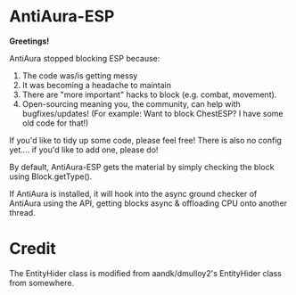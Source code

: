 # AntiAura-ESP

**Greetings!**

AntiAura stopped blocking ESP because:

1) The code was/is getting messy
2) It was becoming a headache to maintain
3) There are "more important" hacks to block (e.g. combat, movement).
4) Open-sourcing meaning you, the community, can help with bugfixes/updates! (For example: Want to block ChestESP? I have some old code for that!)

If you'd like to tidy up some code, please feel free! There is also no config yet.... if you'd like to add one, please do!


By default, AntiAura-ESP gets the material by simply checking the block using Block.getType(). 

If AntiAura is installed, it will hook into the async ground checker of AntiAura using the API, getting blocks async & offloading CPU onto another thread.

# Credit

The EntityHider class is modified from aandk/dmulloy2's EntityHider class from somewhere.
